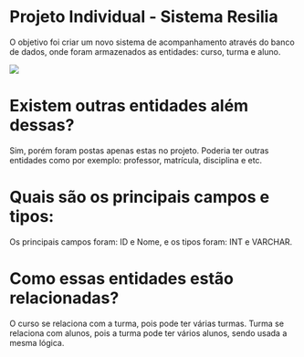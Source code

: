 # Projeto Individual - Sistema Resilia
<P> O objetivo foi criar um novo sistema de acompanhamento através do banco de dados, onde foram armazenados as entidades: curso, turma e aluno.</p>

<img src="diagram.png">

# Existem outras entidades além dessas?
<p>Sim, porém foram postas apenas estas no projeto. Poderia ter outras entidades como por exemplo: professor, matrícula, disciplina e etc.</p>

# Quais são os principais campos e tipos:
<p>Os principais campos foram: ID e Nome, e os tipos foram: INT e VARCHAR.</p>

# Como essas entidades estão relacionadas?
<p> O curso se relaciona com a turma, pois pode ter várias turmas. Turma se relaciona com alunos, pois a turma pode ter vários alunos, sendo usada a mesma lógica.
